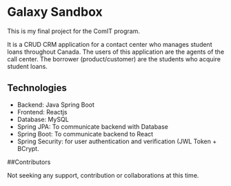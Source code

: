 # Galaxy Sandbox

This is my final project for the ComIT program.

It is a CRUD CRM application for a contact center who manages student loans throughout Canada. The users of this application are the agents of the call center. The borrower (product/customer) are the students who acquire student loans. 

## Technologies
- Backend: Java Spring Boot
- Frontend: Reactjs
- Database: MySQL
- Spring JPA: To communicate backend with Database
- Spring Boot: To communicate backend to React
- Spring Security: for user authentication and verification (JWL Token + BCrypt.

##Contributors

Not seeking any support, contribution or collaborations at this time.